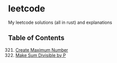 # leetcode
My leetcode solutions (all in rust) and explanations


## Table of Contents

321. [Create Maximum Number](./321/README.md)
1590. [Make Sum Divisible by P](./1590/README.md)
